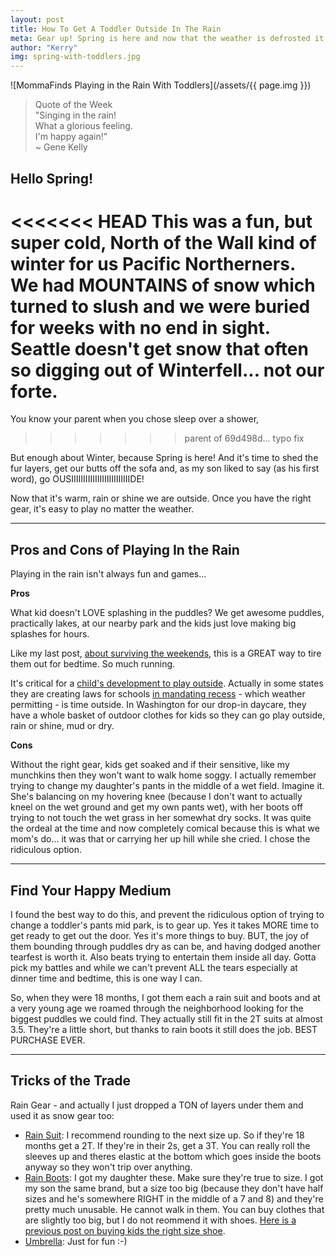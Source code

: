 ```yaml
---
layout: post
title: How To Get A Toddler Outside In The Rain
meta: Gear up! Spring is here and now that the weather is defrosted it's time to enjoy the outdoors no matter the weather, and the easiest way to do this is to have the right gear. Here's what you need.
author: "Kerry"
img: spring-with-toddlers.jpg
---
```


![MommaFinds Playing in the Rain With Toddlers](/assets/{{ page.img }})

> Quote of the Week <br> "Singing in the rain!<br>What a glorious feeling.<br>I'm happy again!"<br>~ Gene Kelly

## Hello Spring!  

<<<<<<< HEAD
This was a fun, but super cold, North of the Wall kind of winter for us Pacific Northerners. We had MOUNTAINS of snow which turned to slush and we were buried for weeks with no end in sight. Seattle doesn't get snow that often so digging out of Winterfell... not our forte. 
=======
You know your parent when you chose sleep over a shower,
>>>>>>> parent of 69d498d... typo fix

But enough about Winter, because Spring is here! And it's time to shed the fur layers, get our butts off the sofa and, as my son liked to say (as his first word), go OUSIIIIIIIIIIIIIIIIIIIIIIIIIDE!

Now that it's warm, rain or shine we are outside. Once you have the right gear, it's easy to play no matter the weather.

___

## Pros and Cons of Playing In the Rain

Playing in the rain isn't always fun and games...

**Pros**

What kid doesn't LOVE splashing in the puddles? We get awesome puddles, practically lakes, at our nearby park and the kids just love making big splashes for hours.

Like my last post, [about surviving the weekends](http://www.mommafinds.com/2019/03/24/how-to-survive-the-weekends/), this is a GREAT way to tire them out for bedtime. So much running.

It's critical for a [child's development to play outside](https://www.livestrong.com/article/141891-the-benefits-outdoor-play-children/). Actually in some states they are creating laws for schools [in mandating recess](https://www.edutopia.org/article/time-play-more-state-laws-require-recess) - which weather permitting - is time outside. In Washington for our drop-in daycare, they have a whole basket of outdoor clothes for kids so they can go play outside, rain or shine, mud or dry.

**Cons**

Without the right gear, kids get soaked and if their sensitive, like my munchkins then they won't want to walk home soggy. I actually remember trying to change my daughter's pants in the middle of a wet field. Imagine it. She's balancing on my hovering knee (because I don't want to actually kneel on the wet ground and get my own pants wet), with her boots off trying to not touch the wet grass in her somewhat dry socks. It was quite the ordeal at the time and now completely comical because this is what we mom's do... it was that or carrying her up hill while she cried. I chose the ridiculous option.

---

## Find Your Happy Medium

I found the best way to do this, and prevent the ridiculous option of trying to change a toddler's pants mid park, is to gear up. Yes it takes MORE time to get ready to get out the door. Yes it's more things to buy. BUT, the joy of them bounding through puddles dry as can be, and having dodged another tearfest is worth it. Also beats trying to entertain them inside all day. Gotta pick my battles and while we can't prevent ALL the tears especially at dinner time and bedtime, this is one way I can.

So, when they were 18 months, I got them each a rain suit and boots and at a very young age we roamed through the neighborhood looking for the biggest puddles we could find. They actually still fit in the 2T suits at almost 3.5. They're a little short, but thanks to rain boots it still does the job. BEST PURCHASE EVER.

---

## Tricks of the Trade

Rain Gear - and actually I just dropped a TON of layers under them and used it as snow gear too:

+ [Rain Suit](https://amzn.to/2WPhQYf): I recommend rounding to the next size up. So if they're 18 months get a 2T. If they're in their 2s, get a 3T. You can really roll the sleeves up and theres elastic at the bottom which goes inside the boots anyway so they won't trip over anything.
+ [Rain Boots](https://amzn.to/2Ul44jA): I got my daughter these. Make sure they're true to size. I got my son the same brand, but a size too big (because they don't have half sizes and he's somewhere RIGHT in the middle of a 7 and 8) and they're pretty much unusable. He cannot walk in them. You can buy clothes that are slightly too big, but I do not reommend it with shoes. [Here is a previous post on buying kids the right size shoe](http://www.mommafinds.com/2018/07/01/baby-first-shoes/).
+ [Umbrella](https://amzn.to/2WTHYBv): Just for fun :-)
